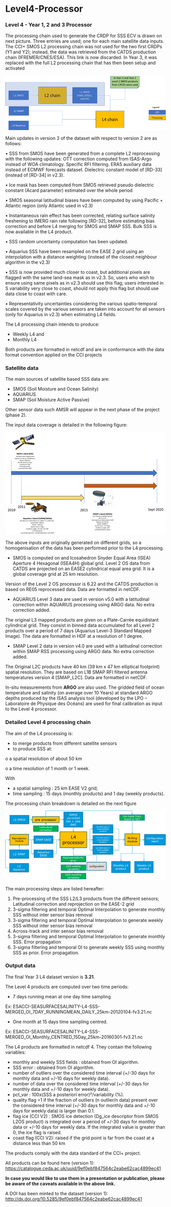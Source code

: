 # Level4-Processor

<h3>Level 4 - Year 1, 2 and 3 Processor</h3>

The processing chain used to generate the CRDP for SSS ECV is drawn on next picture. Three entries are used; one for each main satellite data inputs. The CCI+ SMOS L2 processing chain was not used for the two first CRDPs (Y1 and Y2); instead, the data was retrieved from the CATDS production chain (IFREMER/CNES/ESA). This link is now discarded. In Year 3, it was replaced with the full L2 processing chain that has then been setup and activated 

<img src="https://github.com/CCI-SALINITY/Level4-Processor/blob/master/Year3/CCI%20salinity%20production%20chain.png">

Main updates in version 3 of the dataset with respect to version 2 are as follows:

•	SSS from SMOS have been generated from a complete L2 reprocessing with the following updates: OTT correction computed from ISAS-Argo instead of WOA climatology. Specific RFI filtering. ERA5 auxiliary data instead of ECMWF forecasts dataset. Dielectric constant model of [RD-33] (instead of [RD-34] in v2.3). 

•	Ice mask has been computed from SMOS retrieved pseudo dielectric constant (Acard parameter) estimated over the whole period

•	SMOS seasonal latitudinal biases have been computed by using Pacific + Atlantic region (only Atlantic used in v2.3)

•	Instantaneous rain effect has been corrected, relating surface salinity freshening to IMERG rain rate following [RD-32], before estimating bias correction and before L4 merging for SMOS and SMAP SSS. Bulk SSS is now available in the L4 product. 

•	SSS random uncertainty computation has been updated. 

•	Aquarius SSS have been resampled on the EASE 2 grid using an interpolation with a distance weighting (instead of the closest neighbour algorithm in the v2.3)

•	SSS is now provided much closer to coast, but additional pixels are flagged with the same land-sea mask as in v2.3. So, users who wish to ensure using same pixels as in v2.3 should use this flag; users interested in S variability very close to coast, should not apply this flag but should use data close to coast with care.   

•	Representativity uncertainties considering the various spatio-temporal scales covered by the various sensors are taken into account for all sensors (only for Aquarius in v2.3) when estimating L4 fields. 

The L4 processing chain intends to produce:
-	Weekly L4 and
-	Monthly L4

Both products are formatted in netcdf and are in conformance with the data format convention applied on the CCI projects 

<h3>Satellite data</h3>

The main sources of satellite based SSS data are:
-	SMOS (Soil Moisture and Ocean Salinity)
-	AQUARIUS
-	SMAP (Soil Moisture Active Passive)

Other sensor data such AMSR will appear in the next phase of the project (phase 2).

The input data coverage is detailed in the following figure:

<img src="https://github.com/CCI-SALINITY/Level4-Processor/blob/master/Year3/CCI%20salinity%20satellite%20data%201.png">

The above inputs are originally generated on different grids, so a homogenisation of the data has been performed prior to the L4 processing.

-	SMOS is computed on and Icosahedron Snyder Equal Area (ISEA) Aperture 4 Hexagonal (ISEA4H) global grid. Level 2 OS data from CATDS are projected on an EASE2 cylindrical equal area grid. It is a global coverage grid at 25 km resolution.

Version of the Level 2 OS processor is 6.22 and the CATDS production is based on RE05 reprocessed data. Data are formatted in netCDF.

-	AQUARIUS Level 3 data are used in version v5.0 with a latitudinal correction within AQUARIUS processing using ARGO data. No extra correction added.

The original L3 mapped products are given on a Plate-Carrée equidistant cylindrical grid. They consist in binned data accumulated for all Level 2 products over a period of 7 days (Aquarius Level-3 Standard Mapped Image). The data are formatted in HDF at a resolution of 1 degree.

-	SMAP Level 2 data in version v4.0 are used with a latitudinal correction within SMAP RSS processing using ARGO data. No extra correction added.

The Original L2C products have 40 km (39 km x 47 km elliptical footprint) spatial resolution. They are based on L1B SMAP RFI filtered antenna temperatures version 4 [SMAP_L2C]. Data are formatted in netCDF.

In-situ measurements from <b>ARGO</b> are also used. The gridded field of ocean temperature and salinity (on average over 10 Years) at standard ARGO depths produced by the ISAS analysis tool (developed by the LPO – Laboratoire de Physique des Océans) are used for final calibration as input to the Level 4 processor.

<h3>Detailed Level 4 processing chain </h3>

The aim of the L4 processing is: 

-	to merge products from different satellite sensors
-	to produce SSS at:

o	a spatial resolution of about 50 km

o	a time resolution of 1 month or 1 week.

With 

-	a spatial sampling : 25 km EASE V2 grid; 
-	time sampling : 15 days (monthly products) and 1 day (weekly products).

The processing chain breakdown is detailed on the next figure

<img src="https://github.com/CCI-SALINITY/Level4-Processor/blob/master/Year2/CCI%20salinity%20full%20production%20chain.png">

The main processing steps are listed hereafter:
1.	Pre-processing of the SSS L2/L3 products from the different sensors; Latitudinal correction and reprojection on the EASE-2 grid
2.	3-sigma filtering and temporal Optimal Interpolation to generate monthly SSS without inter sensor bias removal
3.	3-sigma filtering and temporal Optimal Interpolation to generate weekly SSS without inter sensor bias removal
4.	 Across-track and inter sensor bias removal
5.	3-sigma filtering and temporal Optimal Interpolation to generate monthly SSS. Error propagation
6.	3-sigma filtering and temporal OI to generate weekly SSS using monthly SSS as prior. Error propagation. 

<h3>Output data</h3>

The final Year 3 L4 dataset version is <b>3.21</b>.

The Level 4 products are computed over two time periods:
-	7 days running mean at one day time sampling

Ex: ESACCI-SEASURFACESALINITY-L4-SSS-MERGED_OI_7DAY_RUNNINGMEAN_DAILY_25km-20120104-fv3.21.nc

-	One month at 15 days time sampling centred.

Ex: ESACCI-SEASURFACESALINITY-L4-SSS-MERGED_OI_Monthly_CENTRED_15Day_25km-20160301-fv3.21.nc

The L4 products are formatted in netcdf 4. They contain the following variables:
- monthly and weekly SSS fields : obtained from OI algorithm.
- SSS error : obtained from OI algorithm.
- number of outliers over the considered time interval (+/-30 days for monthly data and +/-10 days for weekly data). 
-	number of data over the considered time interval (+/-30 days for monthly data and +/-10 days for weekly data). 
-	pct_var : 100x(SSS a posteriori error)²/variability  (%).
-	quality flag =1 if the fraction of outliers (n outlier/n data) present over the considered time interval (+/-30 days for monthly data and +/-10 days for weekly data) is larger than 0.1. 
-	flag ice (CCI V2) : SMOS ice detection (Dg_ice descriptor from SMOS L2OS product) is integrated over a period of +/-30 days for monthly data  or +/-10 days for weekly data. If the integrated value is greater than 0, the ice flag is raised. 
-	coast flag (CCI V2): raised if the grid point is far from the coast at a distance less than 50 km


The products comply with the data standard of the CCI+ project.

All products can be found here (version 1):  https://catalogue.ceda.ac.uk/uuid/9ef0ebf847564c2eabe62cac4899ec41

<b>In case you would like to use them in a presentation or publication, please be aware of the caveats available in the above link.</b>

A DOI has been minted to the dataset (version 1): http://dx.doi.org/10.5285/9ef0ebf847564c2eabe62cac4899ec41



